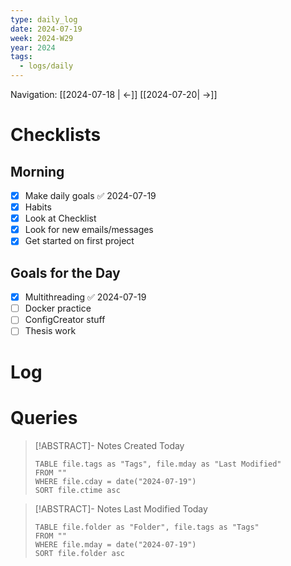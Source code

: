 ```yaml
---
type: daily_log
date: 2024-07-19
week: 2024-W29
year: 2024
tags:
  - logs/daily
---
```

Navigation: [[2024-07-18 | <-]] [[2024-07-20| ->]]

# Checklists
## Morning
- [x] Make daily goals ✅ 2024-07-19
- [x] Habits
- [x] Look at Checklist
- [x] Look for new emails/messages
- [x] Get started on first project

## Goals for the Day
- [x] Multithreading ✅ 2024-07-19
- [ ] Docker practice
- [ ] ConfigCreator stuff
- [ ] Thesis work

# Log

# Queries
> [!ABSTRACT]- Notes Created Today
> ```dataview
> TABLE file.tags as "Tags", file.mday as "Last Modified"
> FROM ""
> WHERE file.cday = date("2024-07-19")
> SORT file.ctime asc
> ```

> [!ABSTRACT]- Notes Last Modified Today
> ```dataview
> TABLE file.folder as "Folder", file.tags as "Tags"
> FROM ""
> WHERE file.mday = date("2024-07-19")
> SORT file.folder asc
> ```
